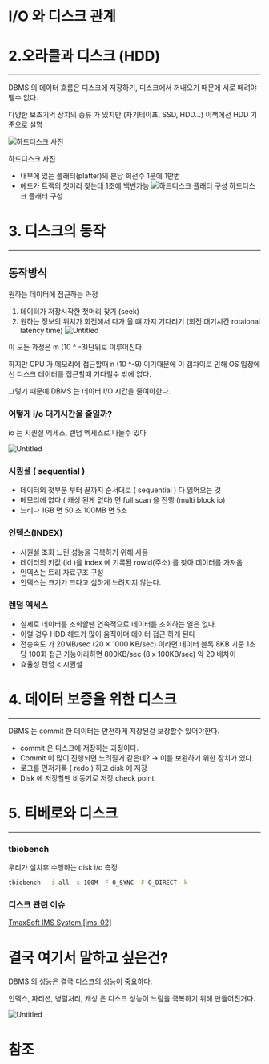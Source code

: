 # I/O 와 디스크 관계

# 2.오라클과 디스크 (HDD)

---

DBMS 의 데이터 흐름은 디스크에 저장하기, 디스크에서 꺼내오기 때문에 서로 떼려야 땔수 없다.

다양한 보조기억 장치의 종류 가 있지만 (자기테이프, SSD, HDD…) 이책에선 HDD 기준으로 설명

![하드디스크 사진](https://prod-files-secure.s3.us-west-2.amazonaws.com/19b7579a-078e-4e49-898c-90f2eb8c4176/d67245f9-ff16-4dbc-853a-defb5bd905f7/Untitled.png)


하드디스크 사진

* 내부에 있는 플래터(platter)의 분당 회전수 1분에 1만번
* 헤드가 트랙의 첫머리 찾는데 1초에 백번가능
  ![하드디스크 플래터 구성](https://prod-files-secure.s3.us-west-2.amazonaws.com/19b7579a-078e-4e49-898c-90f2eb8c4176/67f7abab-b674-409e-8afe-956d7f9f1918/Untitled.png)
  하드디스크 플래터 구성

# 3. 디스크의 동작

---

## 동작방식

원하는 데이터에 접근하는 과정

1. 데이터가 저장시작한 첫머리 찾기 (seek)
2. 원하는 정보의 위치가 회전해서 다가 올 떄 까지 기다리기 (회전 대기시간  rotaional latency time)
   ![Untitled](https://prod-files-secure.s3.us-west-2.amazonaws.com/19b7579a-078e-4e49-898c-90f2eb8c4176/f64634d0-ca66-4c00-964a-0ca441a4e49e/Untitled.png)

이 모든 과정은 m (10 ^ -3)단위로 이루어진다.

하지만 CPU 가  메모리에 접근할때 n (10 ^-9) 이기때문에 이 갭차이로 인해 OS 입장에선 디스크 데이터를 접근할때 기다릴수 밖에 없다.

그렇기 때문에 DBMS 는 데이터 I/O 시간을 줄여야한다.

### 어떻게 i/o 대기시간을 줄일까?

io 는 시퀀셜 엑세스, 랜덤 엑세스로 나눌수 있다

![Untitled](https://prod-files-secure.s3.us-west-2.amazonaws.com/19b7579a-078e-4e49-898c-90f2eb8c4176/3c54d57b-047c-4bdd-8923-fbe120d11476/Untitled.png)

### 시퀀셜 ( sequential )

* 데이터의 첫부분 부터 끝까지 순서대로 ( sequential ) 다 읽어오는 것
* 메모리에 없다 ( 캐싱 된게 없다) 면 full scan 을 진행 (multi block io)
* 느리다 1GB 면 50 초 100MB 면 5초

### 인덱스(INDEX)

* 시퀀셜 조회 느린 성능을 극복하기 위해 사용
* 데이터의 키값 (id )을  index 에 기록된 rowid(주소) 를 찾아 데이터를 가져옴
* 인덱스는 트리 자료구조 구성
* 인덱스는 크기가 크다고 심하게 느려지지 않는다.

### 렌덤 엑세스

* 실제로 데이터를 조회할땐 연속적으로 데이터를 조회하는 일은 없다.
* 이럴 경우 HDD 헤드가 많이 움직이며 데이터 접근 하게 된다
* 전송속도 가 20MB/sec (20 × 1000 KB/sec) 이라면 데이터 블록 8KB 기준 1초당 100회 접근 가능이라하면 800KB/sec  (8 x 100KB/sec) 약 20 배차이
* 효율성  렌덤 < 시퀀셜

# 4. 데이터 보증을 위한 디스크

---

DBMS 는 commit 한 데이터는 안전하게 저장된걸 보장할수 있어야한다.

* commit 은 디스크에 저장하는 과정이다.
* Commit 이 많이 진행되면 느려질거 같은데? → 이를 보완하기 위한 장치가 있다.
* 로그를 먼저기록 ( redo ) 하고 disk 에 저장
* Disk 에 저장할땐 비동기로 저장 check point

# 5. 티베로와 디스크

---

### tbiobench

우리가 설치후 수행하는 disk i/o 측정

```bash
tbiobench  -i all -s 100M -F O_SYNC -F O_DIRECT -k
```

### 디스크 관련 이슈

[TmaxSoft IMS System [ims-02]](https://ims.tmaxsoft.com/tody/ims/issue/issueView.do?issueId=307823)

# 결국  여기서 말하고 싶은건?

DBMS 의 성능은 결국 디스크의 성능이 중요하다.

인덱스, 파티션, 병렬처리, 캐싱 은 디스크 성능이 느림을 극복하기 위해 만들어진거다.

![Untitled](https://prod-files-secure.s3.us-west-2.amazonaws.com/19b7579a-078e-4e49-898c-90f2eb8c4176/cfbc48a5-86e5-4864-b16e-27218ddb635f/Untitled.png)

# 참조
